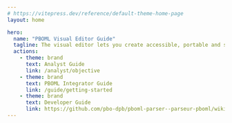 ```yaml
---
# https://vitepress.dev/reference/default-theme-home-page
layout: home

hero:
  name: "PBOML Visual Editor Guide"
  tagline: The visual editor lets you create accessible, portable and standardized publications.
  actions:
    - theme: brand
      text: Analyst Guide
      link: /analyst/objective
    - theme: brand
      text: PBOML Integrator Guide
      link: /guide/getting-started
    - theme: brand
      text: Developer Guide
      link: https://github.com/pbo-dpb/pboml-parser--parseur-pboml/wiki
---
```


